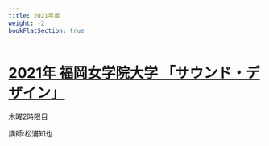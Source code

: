 ```yaml
---
title: 2021年度
weight: -2
bookFlatSection: true
---
```


# [2021年 福岡女学院大学 「サウンド・デザイン」](fukujo-sounddesign)

木曜2時限目

講師:松浦知也

